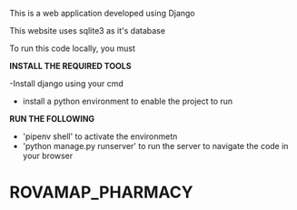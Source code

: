 This is a web application developed using Django

This website uses sqlite3 as it's database 

To run this code locally, you must

**INSTALL THE REQUIRED TOOLS**

-Install django using your cmd
- install a python environment to enable the project to run

**RUN THE FOLLOWING** 
  
- 'pipenv shell' to activate the environmetn
- 'python manage.py runserver' to run the server to navigate the code in your browser

# ROVAMAP_PHARMACY
